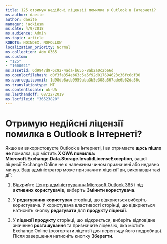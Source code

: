 ```yaml
---
title: 125 отримую недійсні ліцензії помилка в Outlook в Інтернеті?
ms.author: daeite
author: daeite
manager: jackiesm
ms.date: 4/9/2018
ms.audience: Admin
ms.topic: article
ROBOTS: NOINDEX, NOFOLLOW
localization_priority: Normal
ms.collection: Adm_O365
ms.custom:
- "125"
- "1600021"
ms.assetid: 6d9947d9-6c92-4ada-b655-8ab2a0c2b66d
ms.openlocfilehash: d0f3fa354eb63c5a5f92d017694623c36fc6df30
ms.sourcegitcommit: 1d98db8acb9959aba3b5e308a567ade6b62da56c
ms.translationtype: MT
ms.contentlocale: uk-UA
ms.lasthandoff: 08/22/2019
ms.locfileid: "36523820"
---
```

# <a name="getting-an-invalid-license-error-in-outlook-on-the-web"></a>Отримую недійсні ліцензії помилка в Outlook в Інтернеті?

Якщо ви використовуєте Outlook в Інтернеті, і ви отримаєте **щось пішло не** помилка, що містить **X OWA помилка: Microsoft.Exchange.Data.Storage.InvalidLicenseException**, вашої ліцензії Exchange Online не є належним чином призначені або недавно минув. Ваш адміністратор може призначити ліцензії ви, виконавши такі дії:
  
1. Відкрийте [Центр адміністрування Microsoft Outlook 365](https://portal.office.com/adminportal/home#/homepage) і під **активних користувачів**, виберіть **Змінити користувача**.

2. У **редагування користувач** сторінці, що відкриється виберіть користувача. У користувача властивості сторінці, що відкриється натисніть кнопку **редагувати** для **продукту ліцензії**.

3. У **ліцензії продукту** сторінці, що відкриється, виберіть відповідне значення **розташування** та призначите ліцензію, яка містить Exchange Online (розгортати ліцензії для перегляду його подробиць). Після завершення натисніть кнопку **Зберегти**.
